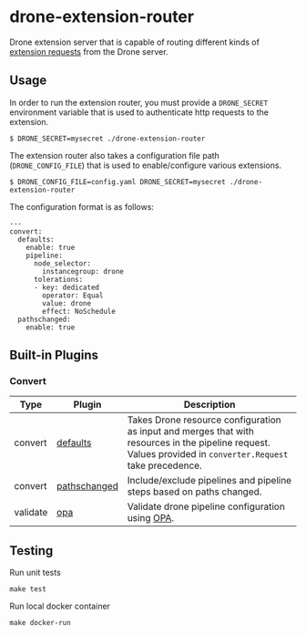 # drone-extension-router

Drone extension server that is capable of routing different kinds of [extension requests](https://docs.drone.io/extensions/overview/) from the Drone server.

## Usage

In order to run the extension router, you must provide a `DRONE_SECRET` environment variable that is used to authenticate http requests to the extension.

```
$ DRONE_SECRET=mysecret ./drone-extension-router
```

The extension router also takes a configuration file path (`DRONE_CONFIG_FILE`) that is used to enable/configure various extensions.

```
$ DRONE_CONFIG_FILE=config.yaml DRONE_SECRET=mysecret ./drone-extension-router
```

The configuration format is as follows:
```
---
convert:
  defaults:
    enable: true
    pipeline:
      node_selector:
        instancegroup: drone
      tolerations:
      - key: dedicated
        operator: Equal
        value: drone
        effect: NoSchedule
  pathschanged:
    enable: true
```

## Built-in Plugins

### Convert

|Type|Plugin|Description|
|-|-|-|
|convert|[defaults](./internal/plugin/convert/defaults/)|Takes Drone resource configuration as input and merges that with resources in the pipeline request. Values provided in `converter.Request` take precedence.|
|convert|[pathschanged](https://github.com/meltwater/drone-convert-pathschanged)|Include/exclude pipelines and pipeline steps based on paths changed.|
|validate|[opa](https://github.com/kanopy-platform/drone-validation)|Validate drone pipeline configuration using [OPA](https://github.com/open-policy-agent/opa).|

## Testing

Run unit tests
```
make test
```

Run local docker container
```
make docker-run
```
